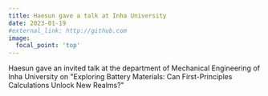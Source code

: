 ```yaml
---
title: Haesun gave a talk at Inha University
date: 2023-01-19
#external_link: http://github.com
image:
  focal_point: 'top'
---
```


Haesun gave an invited talk at the department of Mechanical Engineering of Inha University on "Exploring Battery Materials: Can First-Principles Calculations Unlock New Realms?"
 
<!--more-->
